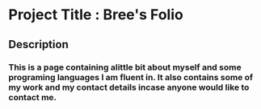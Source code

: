 # Project Title : Bree's Folio

## Description

### This is a page containing alittle bit about myself and some programing languages I am fluent in. It also contains some of my work  and my contact details incase anyone would like to contact me.

##
